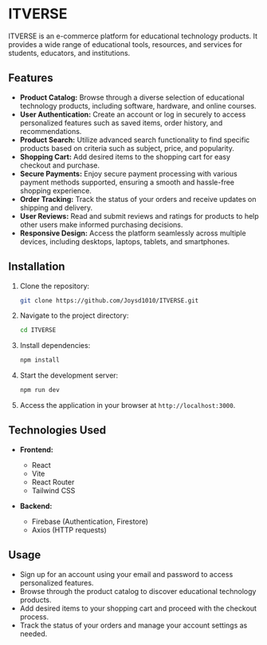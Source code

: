 
# ITVERSE

ITVERSE is an e-commerce platform for educational technology products. It provides a wide range of educational tools, resources, and services for students, educators, and institutions.

## Features

- **Product Catalog:** Browse through a diverse selection of educational technology products, including software, hardware, and online courses.
- **User Authentication:** Create an account or log in securely to access personalized features such as saved items, order history, and recommendations.
- **Product Search:** Utilize advanced search functionality to find specific products based on criteria such as subject, price, and popularity.
- **Shopping Cart:** Add desired items to the shopping cart for easy checkout and purchase.
- **Secure Payments:** Enjoy secure payment processing with various payment methods supported, ensuring a smooth and hassle-free shopping experience.
- **Order Tracking:** Track the status of your orders and receive updates on shipping and delivery.
- **User Reviews:** Read and submit reviews and ratings for products to help other users make informed purchasing decisions.
- **Responsive Design:** Access the platform seamlessly across multiple devices, including desktops, laptops, tablets, and smartphones.

## Installation

1. Clone the repository:

   ```bash
   git clone https://github.com/Joysd1010/ITVERSE.git
   ```

2. Navigate to the project directory:

   ```bash
   cd ITVERSE
   ```

3. Install dependencies:

   ```bash
   npm install
   ```

4. Start the development server:

   ```bash
   npm run dev
   ```

5. Access the application in your browser at `http://localhost:3000`.

## Technologies Used

- **Frontend:**
  - React
  - Vite
  - React Router
  - Tailwind CSS

- **Backend:**
  - Firebase (Authentication, Firestore)
  - Axios (HTTP requests)

## Usage

- Sign up for an account using your email and password to access personalized features.
- Browse through the product catalog to discover educational technology products.
- Add desired items to your shopping cart and proceed with the checkout process.
- Track the status of your orders and manage your account settings as needed.

